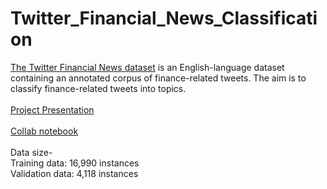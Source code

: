 # Twitter_Financial_News_Classification
<a href="https://www.kaggle.com/datasets/sulphatet/twitter-financial-news" target="_blank">The Twitter Financial News dataset</a> is an English-language dataset containing an annotated corpus of finance-related tweets.  The aim is to classify finance-related tweets into topics.\
\
<a href="https://docs.google.com/presentation/d/16AKM1C9NJrQiDGkdbcLuoBMFS80jDyJDziMdlN_q560/edit?usp=sharing" target="_blank">Project Presentation</a>\
\
<a href="https://colab.research.google.com/drive/1z1aW_T9EPI0aQSb6gEB9F_0IDp0qOUGa?usp=sharing" target="_blank">Collab notebook</a>\
\
Data size-\
Training data: 16,990 instances\
Validation data: 4,118 instances
